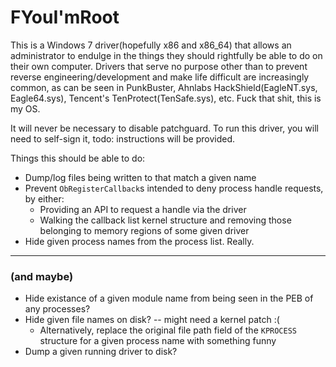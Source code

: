 # FYouI'mRoot

This is a Windows 7 driver(hopefully x86 and x86_64) that allows an administrator to endulge in the things they should rightfully be able to do on their own computer. Drivers that serve no purpose other than to prevent reverse engineering/development and make life difficult are increasingly common, as can be seen in PunkBuster, Ahnlabs HackShield(EagleNT.sys, Eagle64.sys), Tencent's TenProtect(TenSafe.sys), etc. Fuck that shit, this is my OS.

It will never be necessary to disable patchguard. To run this driver, you will need to self-sign it, todo: instructions will be provided.

Things this should be able to do:

* Dump/log files being written to that match a given name
* Prevent `ObRegisterCallback`s intended to deny process handle requests, by either:
	* Providing an API to request a handle via the driver
	* Walking the callback list kernel structure and removing those belonging to memory regions of some given driver
* Hide given process names from the process list. Really.


---------
### (and maybe)
* Hide existance of a given module name from being seen in the PEB of any processes?
* Hide given file names on disk? -- might need a kernel patch :(
	* Alternatively, replace the original file path field of the `KPROCESS` structure for a given process name with something funny
* Dump a given running driver to disk?

